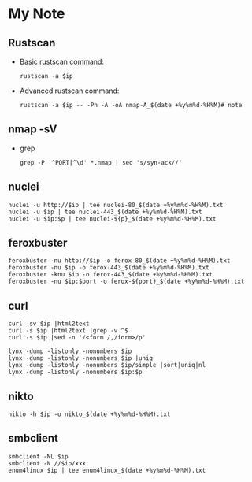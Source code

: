 # My Note

## Rustscan
- Basic rustscan command:
    ```
  rustscan -a $ip
- Advanced rustscan command:
    ```
  rustscan -a $ip -- -Pn -A -oA nmap-A_$(date +%y%m%d-%H%M)# note
## nmap -sV
- grep
    ```
    grep -P '^PORT|^\d' *.nmap | sed 's/syn-ack//'
## nuclei
```
nuclei -u http://$ip | tee nuclei-80_$(date +%y%m%d-%H%M).txt
nuclei -u $ip | tee nuclei-443_$(date +%y%m%d-%H%M).txt
nuclei -u $ip:$p | tee nuclei-${p}_$(date +%y%m%d-%H%M).txt
```
## feroxbuster
```
feroxbuster -nu http://$ip -o ferox-80_$(date +%y%m%d-%H%M).txt
feroxbuster -nu $ip -o ferox-443_$(date +%y%m%d-%H%M).txt
feroxbuster -knu $ip -o ferox-443_$(date +%y%m%d-%H%M).txt
feroxbuster -nu $ip:$port -o ferox-${port}_$(date +%y%m%d-%H%M).txt
```
## curl
```
curl -sv $ip |html2text
curl -s $ip |html2text |grep -v ^$
curl -s $ip |sed -n '/<form /,/form>/p'
```
```
lynx -dump -listonly -nonumbers $ip
lynx -dump -listonly -nonumbers $ip |uniq
lynx -dump -listonly -nonumbers $ip/simple |sort|uniq|nl
lynx -dump -listonly -nonumbers $ip:$p
```
## nikto
```
nikto -h $ip -o nikto_$(date +%y%m%d-%H%M).txt
```
## smbclient
```
smbclient -NL $ip
smbclient -N //$ip/xxx
enum4linux $ip | tee enum4linux_$(date +%y%m%d-%H%M).txt
```
